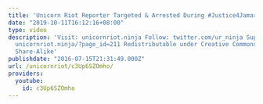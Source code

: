 ```yaml
---
title: 'Unicorn Riot Reporter Targeted & Arrested During #Justice4Jamar Protest'
date: "2019-10-11T16:12:16+08:00"
type: video
description: 'Visit: unicornriot.ninja Follow: twitter.com/ur_ninja Support Our Work:
  unicornriot.ninja/?page_id=211 Redistributable under Creative Commons Non-Commercial
  Share-Alike'
publishdate: "2016-07-15T21:31:49.000Z"
url: /unicornriot/c3Up6SZOmho/
providers:
  youtube:
    id: c3Up6SZOmho
---
```

